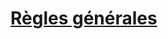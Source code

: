 ﻿---
!LinkItem
Link: l5r_general_hd.md
NameLink: <!--NameLink-->[Règles générales](hd_l5r_general.md)<!--/NameLink-->
Id: l5r_index_hd.md#règles-générales
ParentLink: l5r_index_hd.md#les-cinq-royaumes--les-règles-spécifiques
Name: Règles générales
ParentName: 'Les Cinq Royaumes : Les règles spécifiques'
Attributes: {}
---




# [Règles générales](hd_l5r_general.md)



